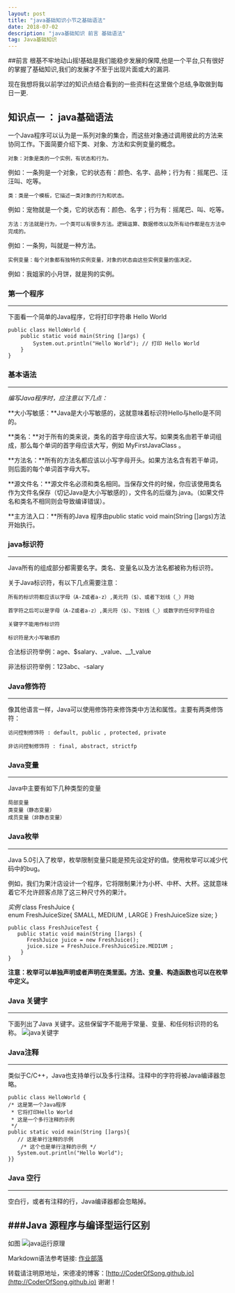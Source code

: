 ```yaml
---
layout: post
title: "java基础知识小节之基础语法"
date: 2018-07-02 
description: "java基础知识 前言 基础语法"
tag: Java基础知识 
---   
```


##前言
根基不牢地动山摇!基础是我们能稳步发展的保障,他是一个平台,只有很好的掌握了基础知识,我们的发展才不至于出现片面或大的漏洞.

现在我想将我以前学过的知识点结合看到的一些资料在这里做个总结,争取做到每日一更.

 

## 知识点一 ： java基础语法
一个Java程序可以认为是一系列对象的集合，而这些对象通过调用彼此的方法来协同工作。下面简要介绍下类、对象、方法和实例变量的概念。

	对象：对象是类的一个实例，有状态和行为。
例如：一条狗是一个对象，它的状态有：颜色、名字、品种；行为有：摇尾巴、汪汪叫、吃等。

	类：类是一个模板，它描述一类对象的行为和状态。
例如：宠物就是一个类，它的状态有：颜色、名字；行为有：摇尾巴、叫、吃等。

	方法：方法就是行为，一个类可以有很多方法。逻辑运算、数据修改以及所有动作都是在方法中完成的。
例如：一条狗，叫就是一种方法。

	实例变量：每个对象都有独特的实例变量，对象的状态由这些实例变量的值决定。
例如：我姐家的小月饼，就是狗的实例。


### 第一个程序

----------

下面看一个简单的Java程序，它将打印字符串 Hello World

	public class HelloWorld {    
		public static void main(String []args) {        
			System.out.println("Hello World"); // 打印 Hello World    
		}
	}

### 基本语法     

----------


*编写Java程序时，应注意以下几点：*

**大小写敏感：**Java是大小写敏感的，这就意味着标识符Hello与hello是不同的。

**类名：**对于所有的类来说，类名的首字母应该大写。如果类名由若干单词组成，那么每个单词的首字母应该大写，例如 MyFirstJavaClass 。

**方法名：**所有的方法名都应该以小写字母开头。如果方法名含有若干单词，则后面的每个单词首字母大写。

**源文件名：**源文件名必须和类名相同。当保存文件的时候，你应该使用类名作为文件名保存（切记Java是大小写敏感的），文件名的后缀为.java。（如果文件名和类名不相同则会导致编译错误）。

**主方法入口：**所有的Java 程序由public static void main(String []args)方法开始执行。

### java标识符   

----------

Java所有的组成部分都需要名字。类名、变量名以及方法名都被称为标识符。

关于Java标识符，有以下几点需要注意：

	所有的标识符都应该以字母（A-Z或者a-z）,美元符（$）、或者下划线（_）开始
	
	首字符之后可以是字母（A-Z或者a-z）,美元符（$）、下划线（_）或数字的任何字符组合
	
	关键字不能用作标识符
	
	标识符是大小写敏感的

合法标识符举例：age、$salary、_value、__1_value

非法标识符举例：123abc、-salary

### Java修饰符

----------

像其他语言一样，Java可以使用修饰符来修饰类中方法和属性。主要有两类修饰符：

	访问控制修饰符 : default, public , protected, private
	
	非访问控制修饰符 : final, abstract, strictfp



### Java变量

----------

Java中主要有如下几种类型的变量

	局部变量
	类变量（静态变量）
	成员变量（非静态变量）

### Java枚举

----------

Java 5.0引入了枚举，枚举限制变量只能是预先设定好的值。使用枚举可以减少代码中的bug。

例如，我们为果汁店设计一个程序，它将限制果汁为小杯、中杯、大杯。这就意味着它不允许顾客点除了这三种尺寸外的果汁。

*实例*
	class FreshJuice {   
		enum FreshJuiceSize{ SMALL, MEDIUM , LARGE }   FreshJuiceSize size;
	} 

	public class FreshJuiceTest {
	   public static void main(String []args) {		
	      FreshJuice juice = new FreshJuice();      
	      juice.size = FreshJuice.FreshJuiceSize.MEDIUM ;  
	    }
	}
**注意：枚举可以单独声明或者声明在类里面。方法、变量、构造函数也可以在枚举中定义。**

### Java 关键字

----------

下面列出了Java 关键字。这些保留字不能用于常量、变量、和任何标识符的名称。
![java关键字](https://i.imgur.com/WOj9Pja.png)


### Java注释

----------

类似于C/C++，Java也支持单行以及多行注释。注释中的字符将被Java编译器忽略。

	public class HelloWorld {   
	/* 这是第一个Java程序    
	 * 它将打印Hello World    
	 * 这是一个多行注释的示例    
	 */
	public static void main(String []args){
	   // 这是单行注释的示例       
		/* 这个也是单行注释的示例 */
	   System.out.println("Hello World");
	}}

### Java 空行

----------

空白行，或者有注释的行，Java编译器都会忽略掉。


###Java 源程序与编译型运行区别
----------
如图
![java运行原理](https://i.imgur.com/0ELAn2p.png)

Markdown语法参考链接: [作业部落](https://www.zybuluo.com/mdeditor)


转载请注明原地址，宋德凌的博客：[http://CoderOfSong.github.io](http://CoderOfSong.github.io) 谢谢！
